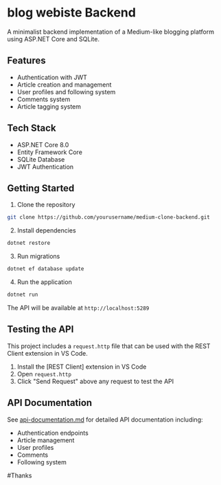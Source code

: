 # blog webiste  Backend

A minimalist backend implementation of a Medium-like blogging platform using ASP.NET Core and SQLite.

## Features

- Authentication with JWT
- Article creation and management
- User profiles and following system
- Comments system
- Article tagging system

## Tech Stack

- ASP.NET Core 8.0
- Entity Framework Core
- SQLite Database
- JWT Authentication

## Getting Started

1. Clone the repository
```bash
git clone https://github.com/yourusername/medium-clone-backend.git
```

2. Install dependencies
```bash
dotnet restore
```

3. Run migrations
```bash
dotnet ef database update
```

4. Run the application
```bash
dotnet run
```

The API will be available at `http://localhost:5289`

## Testing the API

This project includes a `request.http` file that can be used with the REST Client extension in VS Code.

1. Install the [REST Client] extension in VS Code
2. Open `request.http`
3. Click "Send Request" above any request to test the API

## API Documentation

See [api-documentation.md](api-documentation.md) for detailed API documentation including:

- Authentication endpoints
- Article management
- User profiles
- Comments
- Following system

#Thanks


